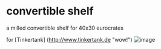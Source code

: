 # convertible shelf
a milled convertible shelf for 40x30 eurocrates

for [Tinkertank] (http://www.tinkertank.de "wow!")
![image](https://github.com/user-attachments/assets/247d77d6-2281-451a-82a5-8135936aafe6)
